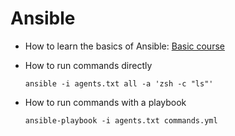 # Ansible

- How to learn the basics of Ansible: [Basic course](https://www.redhat.com/en/services/training/do007-ansible-essentials-simplicity-automation-technical-overview?extIdCarryOver=true&sc_cid=701f2000001OH7YAAW&section=Overview)

- How to run commands directly
  ```
  ansible -i agents.txt all -a 'zsh -c "ls"'
  ```

- How to run commands with a playbook
  ```
  ansible-playbook -i agents.txt commands.yml
  ```
